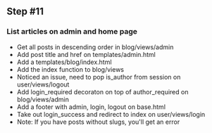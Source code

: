 ## Step #11

### List articles on admin and home page
- Get all posts in descending order in blog/views/admin
- Add post title and href on templates/admin.html
- Add a templates/blog/index.html
- Add the index function to blog/views
- Noticed an issue, need to pop is_author from session on user/views/logout
- Add login_required decoraton on top of author_required on blog/views/admin
- Add a footer with admin, login, logout on base.html
- Take out login_success and redirect to index on user/views/login
- Note: If you have posts without slugs, you'll get an error